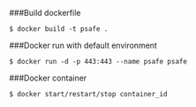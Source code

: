 ###Build dockerfile
```
$ docker build -t psafe .
```

###Docker run with default environment
```
$ docker run -d -p 443:443 --name psafe psafe
```

###Docker container
```
$ docker start/restart/stop container_id
```
